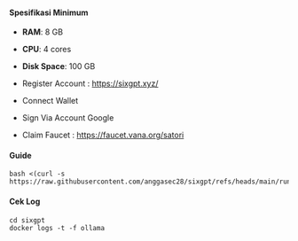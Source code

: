 #### Spesifikasi Minimum
- **RAM**: 8 GB
- **CPU**: 4 cores
- **Disk Space**: 100 GB

- Register Account : https://sixgpt.xyz/
- Connect Wallet
- Sign Via Account Google
- Claim Faucet : https://faucet.vana.org/satori

#### Guide

```
bash <(curl -s https://raw.githubusercontent.com/anggasec28/sixgpt/refs/heads/main/run.sh)
```

#### Cek Log

```
cd sixgpt
docker logs -t -f ollama
```

